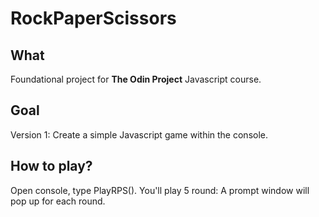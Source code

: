 # RockPaperScissors

## What

Foundational project for **The Odin Project** Javascript course.

## Goal

Version 1: Create a simple Javascript game within the console.

## How to play?

Open console, type PlayRPS().
You'll play 5 round:
A prompt window will pop up for each round.

